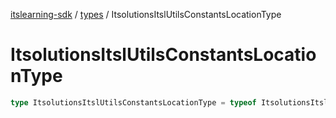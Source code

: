 [itslearning-sdk](../../modules.md) / [types](../index.md) / ItsolutionsItslUtilsConstantsLocationType

# ItsolutionsItslUtilsConstantsLocationType

```ts
type ItsolutionsItslUtilsConstantsLocationType = typeof ItsolutionsItslUtilsConstantsLocationType[keyof typeof ItsolutionsItslUtilsConstantsLocationType];
```
